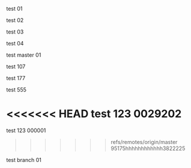 test 01

test 02

test 03

test 04

test master 01

test 107

test 177

test 555

<<<<<<< HEAD
test 123 0029202
=======
test 123 000001
>>>>>>> refs/remotes/origin/master
95175hhhhhhhhhhhh3822225

test branch 01

